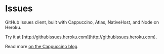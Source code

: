 Issues
======

GitHub Issues client, built with Cappuccino, Atlas, NativeHost, and Node on Heroku.

Try it at [http://githubissues.heroku.com](http://githubissues.heroku.com).

Read more [on the Cappuccino blog](http://cappuccino.org/discuss/2010/05/13/github-issues-cappuccino-app-desktop-and-web/).